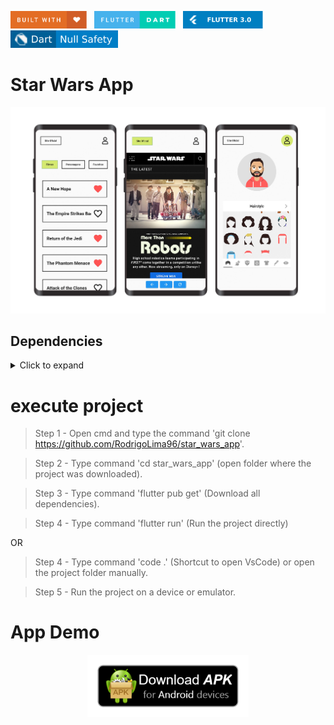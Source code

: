 <img src="README_FILES/badges/built-with-love.svg" height="28px"/>&nbsp;&nbsp;
<img src="README_FILES/badges/flutter-dart.svg" height="28px" />&nbsp;&nbsp;
<img src="README_FILES/badges/Flutter-3.svg" height="28px" />&nbsp;&nbsp;
<img src="README_FILES/badges/dart-null_safety.svg" height="28px"/>

# Star Wars App

<img src="README_FILES/images/app.png"/>

## Dependencies
<details>
     <summary> Click to expand </summary>

* [flutter_svg](https://pub.dev/packages/flutter_svg)
* [http](https://pub.dev/packages/http)
* [provider](https://pub.dev/packages/provider)
* [sqflite](https://pub.dev/packages/sqflite)
* [flutter_inappwebview](https://pub.dev/packages/flutter_inappwebview)
* [fluttermoji](https://pub.dev/packages/fluttermoji)

</details>

# execute project

> Step 1 - Open cmd and type the command 'git clone https://github.com/RodrigoLima96/star_wars_app'.

> Step 2 - Type command 'cd star_wars_app' (open folder where the project was downloaded).

> Step 3 - Type command 'flutter pub get' (Download all dependencies).

> Step 4 - Type command 'flutter run' (Run the project directly)

OR

> Step 4 - Type command 'code .' (Shortcut to open VsCode) or open the project folder manually.

> Step 5 - Run the project on a device or emulator.

# App Demo

 <p align="center">
    <a href="https://drive.google.com/file/d/1fdE3Hlx6kf8VfDee_Fwpg2b07a3ZYLa4/view?usp=sharing" target="_blank"><img src="README_FILES/images/download.png" height="100" ></img></a>
  </p>